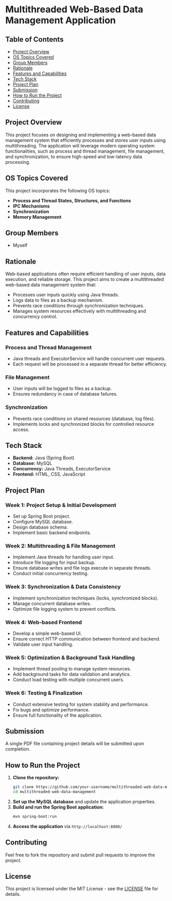 # Multithreaded Web-Based Data Management Application

## Table of Contents
- [Project Overview](#project-overview)
- [OS Topics Covered](#os-topics-covered)
- [Group Members](#group-members)
- [Rationale](#rationale)
- [Features and Capabilities](#features-and-capabilities)
- [Tech Stack](#tech-stack)
- [Project Plan](#project-plan)
- [Submission](#submission)
- [How to Run the Project](#how-to-run-the-project)
- [Contributing](#contributing)
- [License](#license)

## Project Overview
This project focuses on designing and implementing a web-based data management system that efficiently processes and stores user inputs using multithreading. The application will leverage modern operating system functionalities, such as process and thread management, file management, and synchronization, to ensure high-speed and low-latency data processing.

## OS Topics Covered
This project incorporates the following OS topics:
- **Process and Thread States, Structures, and Functions**
- **IPC Mechanisms**
- **Synchronization**
- **Memory Management**

## Group Members
- Myself

## Rationale
Web-based applications often require efficient handling of user inputs, data execution, and reliable storage. This project aims to create a multithreaded web-based data management system that:
- Processes user inputs quickly using Java threads.
- Logs data to files as a backup mechanism.
- Prevents race conditions through synchronization techniques.
- Manages system resources effectively with multithreading and concurrency control.

## Features and Capabilities

### Process and Thread Management
- Java threads and ExecutorService will handle concurrent user requests.
- Each request will be processed in a separate thread for better efficiency.

### File Management
- User inputs will be logged to files as a backup.
- Ensures redundancy in case of database failures.

### Synchronization
- Prevents race conditions on shared resources (database, log files).
- Implements locks and synchronized blocks for controlled resource access.

## Tech Stack
- **Backend:** Java (Spring Boot)
- **Database:** MySQL
- **Concurrency:** Java Threads, ExecutorService
- **Frontend:** HTML, CSS, JavaScript

## Project Plan

### Week 1: Project Setup & Initial Development
- Set up Spring Boot project.
- Configure MySQL database.
- Design database schema.
- Implement basic backend endpoints.

### Week 2: Multithreading & File Management
- Implement Java threads for handling user input.
- Introduce file logging for input backup.
- Ensure database writes and file logs execute in separate threads.
- Conduct initial concurrency testing.

### Week 3: Synchronization & Data Consistency
- Implement synchronization techniques (locks, synchronized blocks).
- Manage concurrent database writes.
- Optimize file logging system to prevent conflicts.

### Week 4: Web-based Frontend
- Develop a simple web-based UI.
- Ensure correct HTTP communication between frontend and backend.
- Validate user input handling.

### Week 5: Optimization & Background Task Handling
- Implement thread pooling to manage system resources.
- Add background tasks for data validation and analytics.
- Conduct load testing with multiple concurrent users.

### Week 6: Testing & Finalization
- Conduct extensive testing for system stability and performance.
- Fix bugs and optimize performance.
- Ensure full functionality of the application.

## Submission
A single PDF file containing project details will be submitted upon completion.

## How to Run the Project
1. **Clone the repository:**
   ```sh
   git clone https://github.com/your-username/multithreaded-web-data-management.git
   cd multithreaded-web-data-management
   ```
2. **Set up the MySQL database** and update the application properties.
3. **Build and run the Spring Boot application:**
   ```sh
   mvn spring-boot:run
   ```
4. **Access the application** via `http://localhost:8080/`

## Contributing
Feel free to fork the repository and submit pull requests to improve the project.

## License
This project is licensed under the MIT License - see the [LICENSE](LICENSE) file for details.
